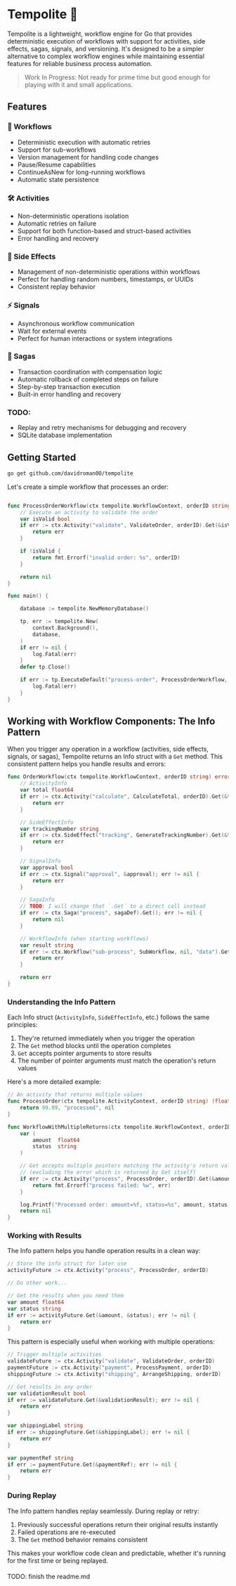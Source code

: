 # Tempolite 🚀

Tempolite is a lightweight, workflow engine for Go that provides deterministic execution of workflows with support for activities, side effects, sagas, signals, and versioning. It's designed to be a simpler alternative to complex workflow engines while maintaining essential features for reliable business process automation.

> Work In Progress: Not ready for prime time but good enough for playing with it and small applications.

## Features

### 🔄 Workflows
- Deterministic execution with automatic retries
- Support for sub-workflows
- Version management for handling code changes
- Pause/Resume capabilities
- ContinueAsNew for long-running workflows
- Automatic state persistence

### 🛠 Activities
- Non-deterministic operations isolation
- Automatic retries on failure
- Support for both function-based and struct-based activities
- Error handling and recovery

### 📡 Side Effects
- Management of non-deterministic operations within workflows
- Perfect for handling random numbers, timestamps, or UUIDs
- Consistent replay behavior

### ⚡ Signals
- Asynchronous workflow communication
- Wait for external events
- Perfect for human interactions or system integrations

### 🔄 Sagas
- Transaction coordination with compensation logic
- Automatic rollback of completed steps on failure
- Step-by-step transaction execution
- Built-in error handling and recovery

<!-- ### 📦 Database Management -->

### TODO:
- Replay and retry mechanisms for debugging and recovery
- SQLite database implementation

## Getting Started

```bash
go get github.com/davidroman0O/tempolite
```

Let's create a simple workflow that processes an order:

```go

func ProcessOrderWorkflow(ctx tempolite.WorkflowContext, orderID string) error {
    // Execute an activity to validate the order
    var isValid bool
    if err := ctx.Activity("validate", ValidateOrder, orderID).Get(&isValid); err != nil {
        return err
    }

    if !isValid {
        return fmt.Errorf("invalid order: %s", orderID)
    }

    return nil
}

func main() {

	database := tempolite.NewMemoryDatabase()

    tp, err := tempolite.New(
        context.Background(),
        database,
    )
    if err != nil {
        log.Fatal(err)
    }
    defer tp.Close()

    if err := tp.ExecuteDefault("process-order", ProcessOrderWorkflow, nil, "order-123").Get(); err != nil {
        log.Fatal(err)
    }
}
```

## Working with Workflow Components: The Info Pattern

When you trigger any operation in a workflow (activities, side effects, signals, or sagas), Tempolite returns an Info struct with a `Get` method. This consistent pattern helps you handle results and errors:

```go
func OrderWorkflow(ctx tempolite.WorkflowContext, orderID string) error {
    // ActivityInfo
    var total float64
    if err := ctx.Activity("calculate", CalculateTotal, orderID).Get(&total); err != nil {
        return err
    }

    // SideEffectInfo
    var trackingNumber string
    if err := ctx.SideEffect("tracking", GenerateTrackingNumber).Get(&trackingNumber); err != nil {
        return err
    }

    // SignalInfo
    var approval bool
    if err := ctx.Signal("approval", &approval); err != nil {
        return err
    }

    // SagaInfo
    // TODO: I will change that `.Get` to a direct call instead
    if err := ctx.Saga("process", sagaDef).Get(); err != nil {
        return nil
    }

    // WorkflowInfo (when starting workflows)
    var result string
    if err := ctx.Workflow("sub-process", SubWorkflow, nil, "data").Get(&result); err != nil {
        return err
    }

    return err
}
```

### Understanding the Info Pattern

Each Info struct (`ActivityInfo`, `SideEffectInfo`, etc.) follows the same principles:

1. They're returned immediately when you trigger the operation
2. The `Get` method blocks until the operation completes
3. `Get` accepts pointer arguments to store results
4. The number of pointer arguments must match the operation's return values

Here's a more detailed example:

```go
// An activity that returns multiple values
func ProcessOrder(ctx tempolite.ActivityContext, orderID string) (float64, string, error) {
    return 99.99, "processed", nil
}

func WorkflowWithMultipleReturns(ctx tempolite.WorkflowContext, orderID string) error {
    var (
        amount  float64
        status  string
    )

    // Get accepts multiple pointers matching the activity's return values
    // (excluding the error which is returned by Get itself)
    if err := ctx.Activity("process", ProcessOrder, orderID).Get(&amount, &status); err != nil {
        return fmt.Errorf("process failed: %w", err)
    }

    log.Printf("Processed order: amount=%f, status=%s", amount, status)
    return nil
}
```

### Working with Results

The Info pattern helps you handle operation results in a clean way:

```go
// Store the info struct for later use
activityFuture := ctx.Activity("process", ProcessOrder, orderID)

// Do other work...

// Get the results when you need them
var amount float64
var status string
if err := activityFuture.Get(&amount, &status); err != nil {
    return err
}
```

This pattern is especially useful when working with multiple operations:

```go
// Trigger multiple activities
validateFuture := ctx.Activity("validate", ValidateOrder, orderID)
paymentFuture := ctx.Activity("payment", ProcessPayment, orderID)
shippingFuture := ctx.Activity("shipping", ArrangeShipping, orderID)

// Get results in any order
var validationResult bool
if err := validateFuture.Get(&validationResult); err != nil {
    return err
}

var shippingLabel string
if err := shippingFuture.Get(&shippingLabel); err != nil {
    return err
}

var paymentRef string
if err := paymentFuture.Get(&paymentRef); err != nil {
    return err
}
```

### During Replay

The Info pattern handles replay seamlessly. During replay or retry:
1. Previously successful operations return their original results instantly
2. Failed operations are re-executed
3. The `Get` method behavior remains consistent

This makes your workflow code clean and predictable, whether it's running for the first time or being replayed.

####

TODO: finish the readme.md